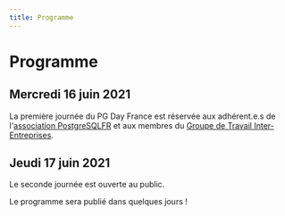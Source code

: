 ```yaml
---
title: Programme
---
```




# Programme

## Mercredi 16 juin 2021

La première journée du PG Day France est réservée aux adhérent.e.s de l'[association PostgreSQLFR]
et aux membres du [Groupe de Travail Inter-Entreprises].

[association PostgreSQLFR]: https://www.postgresql.fr/asso:accueil
[Groupe de Travail Inter-Entreprises]: https://www.postgresql.fr/entreprises:accueil



## Jeudi 17 juin 2021

Le seconde journée est ouverte au public.

Le programme sera publié dans quelques jours !

<!--
          <div class="schedule_bloc">
            <div class="schedule_time">08h30</div>
            <div class="schedule_desc">
              <h3>Ouverture</h3>
            </div>
          </div>

          <div class="schedule_bloc">
            <div class="schedule_time">09h00</div>
            <div class="schedule_break"></div>
            <div class="schedule_desc">
              <h3>Bienvenue</h3>
            </div>
          </div>

          <div class="schedule_bloc">
              <div class="schedule_time">09h15</div>
              <div class="schedule_speaker">
                <img src="img/orateurs/zmaltet.png" class="img-thumbnail" alt="">
              </div>
              <div class="schedule_desc">
                <h3>Keynote: Informatique, genre et légitimité</h3>
                <p>Par <a href="orateurs#zoe_maltet" class="pg_speaker_name">Zoé MALTET</a> - Université de Lille</p>

                <p>
                    Cette intervention permettra d’exposer les résultats d’une enquête de trois ans, menée dans deux IUT (Informatique et MMI) ainsi qu’auprès d’une quarantaine de professionnel.les du secteur du numérique. Après avoir présenté les principaux facteurs qui peuvent expliquer la disparition progressive des femmes de ce domaine, ainsi que les conséquences économiques et sociales d’une disparité de genre importante dans ce secteur, nous reviendrons sur l’impact des représentations de « l’informatique » et des compétences (possiblement genrées) qui lui sont associées, dans les choix d’orientation, ainsi que dans la vie quotidienne des personnes interrogées.
                </p>

                <p><a href="/docs/Informatique_genre_et_légitimité-MALTET_Zoe.pdf">
                      <i class="fa fa-desktop" aria-hidden="true"></i>
                      Support de la présentation</a></p>
                  <p>
                    <a href="https://youtu.be/karZ9otKuVs">
                      <i class="fa fa-youtube-play" aria-hidden="true"></i>
                      Vidéo
                    </a>
                  </p>
              </div>
            </div>

            <div class="schedule_bloc">
              <div class="schedule_time">10h00</div>
              <div class="schedule_speaker">
                <img src="img/orateurs/dverite.png" class="img-thumbnail" alt="">
              </div>
              <div class="schedule_desc">
                <h3>Sécurisez vos transactions concurrentes</h3>
                <p>Par <a href="orateurs#daniel_verite" class="pg_speaker_name">Daniel VÉRITÉ</a> -Développeur indépendant</p>

                <p>PostgreSQL propose une réponse adaptée au problème des transactions concurrentes: le niveau d'isolation sérialisable, avec une implémentation moderne et efficace depuis la version 9.1.
                    Mais ce mode reste mal connu des utilisateurs, alors même que le standard SQL recommande qu'il soit actif par défaut, et que des chercheurs en sécurité montrent qu'il y a des vulnérabilités exploitables liées à cette méconnaissance.
                    Cette présentation illustrera avec des exemples de quel genre de problème il s'agit, et comment mettre en oeuvre dans PostgreSQL l'isolation des transactions pour avoir des applications fiables et robustes en présence d'écritures concurrentes.
                    </p>
                <p><a href="/docs/Securisez_vos_transactions_concurrentes-VERITE_Daniel.pdf">
                      <i class="fa fa-desktop" aria-hidden="true"></i>
                      Support de la présentation</a></p>
                  <p>
                    <a href="https://youtu.be/phaS8obzcvo">
                      <i class="fa fa-youtube-play" aria-hidden="true"></i>
                      Vidéo
                    </a>
                  </p>
              </div>
            </div>


            <div class="schedule_bloc">
                <div class="schedule_time">10h35</div>
                <div class="schedule_break">
                  <img src="img/pause.png" alt="Tasse">
                </div>
                <div class="schedule_desc">
                  <h3>Pause</h3>
                </div>
              </div>


              <div class="schedule_bloc">
                <div class="schedule_time">10h55</div>
                <div class="schedule_speaker">
                  <img src="img/orateurs/lavrot.png" class="img-thumbnail" alt="">
                </div>
                <div class="schedule_desc">
                  <h3>Merveilleux SQL</h3>
                  <p>Par <a href="orateurs#laetitia_avrot" class="pg_speaker_name">Lætitia AVROT</a></p>

                  <p>Si vous avez suivi les évolutions de la norme SQL, vous devriez savoir ce qu'est une CTE (y compris une CTE recursive), les aggrégations avancées (window function, cube, rollup...) et les différents types de jointures (même les jointures latérales). Mais les avez-vous essayées ?

                      Cette conférence se focalisera sur ces nouvelles fonctionnalités, comment elles sont décrites dans la norme et comment elles sont implémentées dans PostgreSQL avec des exemples concrets.

                      À la fin de cette conférence, vous devriez être capable d'utiliser toutes ces merveilles du SQL et de les expliquer à vos collègues pour que leurs yeux à eux aussi se mettent à briller!
                      </p>

                      <p><a href="https://l_avrot.gitlab.io/slides/sql_20190619.html#/">
                      <i class="fa fa-desktop" aria-hidden="true"></i>
                      Support de la présentation</a></p>
                  <p>
                    <a href="https://youtu.be/UPAlF0uWXpM">
                      <i class="fa fa-youtube-play" aria-hidden="true"></i>
                      Vidéo
                    </a>
                  </p>
                </div>
              </div>


              <div class="schedule_bloc">
                <div class="schedule_time">11h40</div>
                <div class="schedule_speaker">
                  <img src="img/orateurs/gdarold.png" class="img-thumbnail" alt="">
                </div>
                <div class="schedule_desc">
                  <h3>PgBadger: utilisation avancée</h3>
                  <p>Par <a href="orateurs#gilles_darold" class="pg_speaker_name">Gilles DAROLD</a></p>

                  <p>Par défaut pgBadger est capable de traiter un log PostgreSQL de manière complète pour peu qu'on utilise le format adapté. Mais certains formats de log sont plus adaptés que d'autres, notamment en terme de performances. Pour pouvoir affiner les rapports certaines options sont indispensables, c'est l'occasion de parler de différents cas d'utilisation. Par exemple comment générer son propre rapport ou extraire seulement les rapports d'erreurs et le top N des requêtes les plus lentes. Les nouvelles fonctionnalités de pgBadger v11.0 seront aussi abordées notamment sur les fonctionnalités orientées Cloud/hébergement de base de données PostgreSQL.
                    </p>
					<p><a href="/docs/pgbadger-advanced.pdf">
                      <i class="fa fa-desktop" aria-hidden="true"></i>
                      Support de la présentation</a></p>
                  <p>
                    <a href="https://youtu.be/yrDKPq5DtQU">
                      <i class="fa fa-youtube-play" aria-hidden="true"></i>
                      Vidéo
                    </a>
                  </p>
                </div>
              </div>


              <div class="schedule_bloc">
                <div class="schedule_time">12h10</div>
                <div class="schedule_break">
                    <span class="glyphicon glyphicon-cutlery" aria-hidden="true"></span>
                </div>
                <div class="schedule_desc">
                  <h3>Repas</h3>
                </div>
              </div>


              <div class="schedule_bloc">
                <div class="schedule_time">13h40</div>
                <div class="schedule_speaker">
                  <img src="img/orateurs/mpavy.png" class="img-thumbnail" alt="">
                </div>
                <div class="schedule_desc">
                  <h3>Partitioning selon le couple longitude/lattitude</h3>
                  <p>Par <a href="orateurs#manuel_pavy" class="pg_speaker_name">Manuel PAVY</a> - CNES</p>

                  <p>Le CNES utilise postgreSQL pour de nombreux projets, principalement spatiaux avec des exigences de précisions fortes et des enjeux opérationnels réels.
                      Par ailleurs, le module postgis permet de cataloguer aisément des mesures d’observations spatiales et le CNES a élaboré un démonstrateur permettant le partitionnement de ces données. La version 11 apporte un intérêt très fort grâce au dynamic pruning, permettant d’éliminer le parcours de partitions non correspondantes et la version 12 promet encore plus d’amélioration grâce à une gestion optimisée du calcul du plan d’exécution.
                      </p>
                  <p><a href="/docs/Partitionnons_selons_latitude_longitude-PAVY_M.pdf">
                      <i class="fa fa-desktop" aria-hidden="true"></i>
                      Support de la présentation</a></p>
                  <p>
                    <a href="https://youtu.be/XsZ9dN7MxZk">
                      <i class="fa fa-youtube-play" aria-hidden="true"></i>
                      Vidéo
                    </a>
                  </p>
                </div>
              </div>

              <div class="schedule_bloc">
                <div class="schedule_time">14h15</div>
                <div class="schedule_speaker">
                  <img src="img/orateurs/rdunklau.png" class="img-thumbnail" alt="">
                </div>
                <div class="schedule_desc">
                  <h3>Construire un système de réplication logique</h3>
                  <p>Par <a href="orateurs#ronan_dunklau" class="pg_speaker_name">Ronan DUNKLAU</a> - PeopleDoc</p>

                  <p>Dans le cadre de notre activité de DBA à PeopleDoc, nous avons dû fédérer un certains nombres de bases de données. La réplication logique fournie par PostgreSQL ne permets pas de répliquer des données dans des tables ou schémas différents de la source. Je souhaite ainsi vous faire partager un retour d'expérience sur la création d'un système de réplication «maison» permettant de répliquer vers des schémas différents. Cela permettra de couvrir les fonctionnalités suivantes de PostgreSQL:</p>
                  <ul>
                      <li>slots de réplications</li>
                      <li>décodeur logique</li>
                      <li>connexion de réplication</li>
                      <li>origin de réplication</li>
                      <li>export de snapshot</li>
                  </ul>

                  <p>Vous découvrirez aussi comment nous avons résolu les problématiques de "basebackup" logique et de propagation des DDL.</p>
                  <p>
                    <a href="/docs/rdunklau_replication_logique.pdf">
                      <i class="fa fa-desktop" aria-hidden="true"></i>
                      Support de la présentation
                    </a>
                  </p>
                  <p>
                    <a href="https://youtu.be/Obu59iDDr_A">
                      <i class="fa fa-youtube-play" aria-hidden="true"></i>
                      Vidéo
                    </a>
                  </p>
                </div>
              </div>

              <div class="schedule_bloc">
                <div class="schedule_time">15h00</div>
                <div class="schedule_break">
                    <img src="img/pause.png" alt="Tasse">
                </div>
                <div class="schedule_desc">
                  <h3>Pause</h3>
                </div>
              </div>


              <div class="schedule_bloc">
                <div class="schedule_time">15h20</div>
                <div class="schedule_speaker">
                  <img src="img/orateurs/anowocien.png" class="img-thumbnail" alt="">
                </div>
                <div class="schedule_desc">
                  <h3>Données en masse, chargez !</h3>
                  <p>Par <a href="orateurs#anthony_nowocien" class="pg_speaker_name">Anthony NOWOCIEN</a> - Société Générale</p>

                  <p>lors de phases de chargement de masse, on pense généralement aux performances. S'il existe un certain nombre de bonnes pratiques, il ne faut pas non plus négliger les fonctionnalités que propose l'outil utilisé. Nous comparerons plusieurs de ces outils (INSERT, COPY, pgloader, pg_bulkload, ...), avec leurs points forts et leurs limitations pour comprendre comment adresser au mieux le besoin initial. Plusieurs benchmarks seront réalisés entre les différentes solutions.
                    </p>

                  <p><a href="/docs/Chargement_de_masse-NOWOCIEN_Anthony.pdf">
                      <i class="fa fa-desktop" aria-hidden="true"></i>
                      Support de la présentation</a></p>
                  <p>
                    <a href="https://youtu.be/qOBirxuy84o">
                      <i class="fa fa-youtube-play" aria-hidden="true"></i>
                      Vidéo
                    </a>
                  </p>
                </div>
              </div>


              <div class="schedule_bloc">
                <div class="schedule_time">16h00</div>
                <div class="schedule_speaker">
                  <img src="img/orateurs/rhaubourg.png" class="img-thumbnail" alt="">
                </div>
                <div class="schedule_desc">
                  <h3>Du SIG à une base de données de référence décisionnelle, Quelle architecture de base de données ?</h3>
                  <p>Par <a href="orateurs#regis_haubourg" class="pg_speaker_name">Régis HAUBOURG</a> - Oslandia</p>

                  <p>Devançant les catégories marketing depuis 40 ans, le SIG a toujours été à la frontière entre big data, outil décisionnel et applications de production et saisie de données. PostgreSQL appuyé de l'extension PostGIS devient aujourd'hui la norme pour la réalisation d'entrepôts de données SIG, et autorise une recentralisation des données. A la frontière entre données structurées et stockage de fichiers plats, comment survivre à l'anarchie pour maintenir une base de données de référence sur le long terme? Quelles règles de gestion pour permettre autant à des SIG qu'à des applicatifs n-tiers de s'alimenter de la même base? Attention, cette présentation s'inspire de fait réels :)
                    </p>
                  <p><a href="/docs/SIG_decisionnel_regis_haubourg.pdf">
                      <i class="fa fa-desktop" aria-hidden="true"></i>
                      Support de la présentation</a></p>
                  <p>
                    <a href="https://youtu.be/065_gBdljfg">
                      <i class="fa fa-youtube-play" aria-hidden="true"></i>
                      Vidéo
                    </a>
                  </p>
                </div>
              </div>

              <div class="schedule_bloc">
                <div class="schedule_time">16h25</div>
                <div class="schedule_break">
                  <img src="img/pause.png" alt="Tasse">
                </div>
                <div class="schedule_desc">
                  <h3>Pause</h3>
                </div>
              </div>



              <div class="schedule_bloc">
                <div class="schedule_time">16h45</div>
                <div class="schedule_speaker">
                  <img src="img/orateurs/jriou.png" class="img-thumbnail" alt="">
                </div>
                <div class="schedule_desc">
                  <h3>Dans les coulisses d'une infrastructure hautement disponible</h3>
                  <p>Par <a href="orateurs#julien_riou" class="pg_speaker_name">Julien RIOU</a> - OVH</p>

                  <p>Bienvenue dans l’infrastructure interne, et bientôt externe, des bases
                      de données relationnelles d’OVH. L'ensemble des applications
                      responsables de la continuité de service reposent de près ou de loin sur
                      ces SGBD. Nous vous exposerons nos méthodes d'administration d'un tel
                      système en abordant la haute disponibilité, la gestion des sauvegardes,
                      de leurs restauration et les mises à jours de version. Nous mettons à la
                      disposition de nos développeurs un environnement isolé par rapport à la
                      production pour effectuer des changements de schéma en toute sécurité.
                      Nous extrayons ces données vers des infrastructures de business
                      intelligence.
                      </p>
                      <p><a href="https://www.slideshare.net/ovhcom/dabxsmlxmqn">
                      <i class="fa fa-desktop" aria-hidden="true"></i>
                      Support de la présentation</a></p>
                  <p>
                    <a href="https://youtu.be/DOU5xgrP3PI">
                      <i class="fa fa-youtube-play" aria-hidden="true"></i>
                      Vidéo
                    </a>
                  </p>
                </div>
              </div>

              <div class="schedule_bloc">
                <div class="schedule_time">17h30</div>
                <div class="schedule_break"></div>
                <div class="schedule_desc">
                  <h3>Cloture</h3>
                </div>
              </div>

              <div class="schedule_bloc">
                <div class="schedule_time">17h45</div>
                <div class="schedule_desc">
                  <h3>Fin</h3>
                </div>
              </div>
-->
